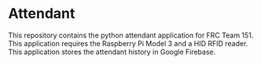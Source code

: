 # Attendant
This repository contains the python attendant application for FRC Team 151. This application requires the Raspberry Pi Model 3 and a HID RFID reader. This application stores the attendant history in Google Firebase.
